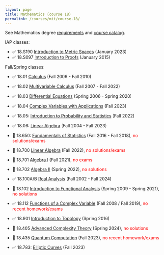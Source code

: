 ```yaml
---
layout: page
title: Mathematics (course 18)
permalink: /courses/mit/course-18/
---
```


See Mathematics degree [requirements](https://math.mit.edu/academics/undergrad/major/) and [course catalog](http://student.mit.edu/catalog/m18a.html).

IAP classes:
- ✅ 18.S190 [Introduction to Metric Spaces](https://ocw.mit.edu/courses/18-s190-introduction-to-metric-spaces-january-iap-2023/) (January 2023)
- ✅ 18.S097 [Introduction to Proofs](https://math.mit.edu/classes/proofsiap/) (January 2015)

Fall/Spring classes:
- ✅ 18.01 [Calculus](/courses/mit/course-18/18-01/) (Fall 2006 - Fall 2010)
- ✅ 18.02 [Multivariable Calculus](/courses/mit/course-18/18-02/) (Fall 2007 - Fall 2022)
- ✅ 18.03 [Differential Equations](/courses/mit/course-18/18-03/) (Spring 2006 - Spring 2020)
- ✅ 18.04 [Complex Variables with Applications](/courses/mit/course-18/18-04/) (Fall 2023)
- ✅ 18.05: [Introduction to Probability and Statistics](/courses/mit/course-18/18-05/) (Fall 2022)
- ✅ 18.06: [Linear Algebra](https://web.mit.edu/18.06/www/) (Fall 2004 - Fall 2023)
- 🔄 18.650: [Fundamentals of Statistics](/courses/mit/course-18/18-650/) (Fall 2016 - Fall 2018), <span style="color:red">no solutions/exams</span>
- 🔄 18.700 [Linear Algebra](/courses/mit/course-18/18-700/) (Fall 2022), <span style="color:red">no solutions/exams</span>
- 🔄 18.701 [Algebra I](/courses/mit/course-18/18-701/) (Fall 2021), <span style="color:red">no exams</span>
- 🔄 18.702 [Algebra II](/courses/mit/course-18/18-702/) (Spring 2022), <span style="color:red">no solutions</span>
- ✅ 18.100A/B [Real Analysis](/courses/mit/course-18/18-100/) (Fall 2002 - Fall 2024)
- 🔄 18.102 [Introduction to Functional Analysis](/courses/mit/course-18/18-102/) (Spring 2009 - Spring 2021), <span style="color:red">no solutions</span>
- ✅ 18.112 [Functions of a Complex Variable](/courses/mit/course-18/18-112/) (Fall 2008 / Fall 2019), <span style="color:red">no recent homework/exams</span>
- ✅ 18.901 [Introduction to Topology](https://math.mit.edu/~jhirsh/topology.html) (Spring 2016)

- 🔄 18.405 [Advanced Complexity Theory](/courses/mit/course-18/18-405/) (Spring 2024), <span style="color:red">no solutions</span>
- 🔄 18.435 [Quantum Computation](/courses/mit/course-18/18-435/) (Fall 2023), <span style="color:red">no recent homework/exams</span>
- ✅ 18.783: [Elliptic Curves](https://math.mit.edu/classes/18.783/2023/) (Fall 2023)
